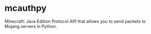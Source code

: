 # mcauthpy
Minecraft: Java Edition Protocol API that allows you to send packets to Mojang servers in Python.